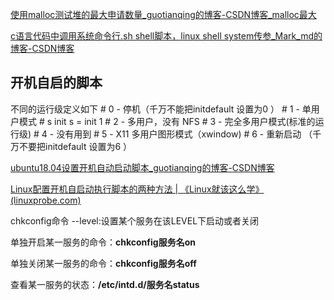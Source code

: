 



[使用malloc测试堆的最大申请数量_guotianqing的博客-CSDN博客_malloc最大](https://blog.csdn.net/guotianqing/article/details/79520385)



[c语言代码中调用系统命令行.sh shell脚本，linux shell system传参_Mark_md的博客-CSDN博客](https://blog.csdn.net/Mark_md/article/details/107778222)





## 开机自启的脚本

不同的运行级定义如下
\# 0 - 停机（千万不能把initdefault 设置为0 ）
\# 1 - 单用户模式                   # s  init s = init 1
\# 2 - 多用户，没有 NFS
\# 3 - 完全多用户模式(标准的运行级)
\# 4 - 没有用到
\# 5 - X11 多用户图形模式（xwindow)
\# 6 - 重新启动 （千万不要把initdefault 设置为6 ）

[ubuntu18.04设置开机自动启动脚本_guotianqing的博客-CSDN博客](https://blog.csdn.net/guotianqing/article/details/108813689)

[Linux配置开机自启动执行脚本的两种方法 | 《Linux就该这么学》 (linuxprobe.com)](https://www.linuxprobe.com/linux-open-sh.html)

chkconfig命令  --level:设置某个服务在该LEVEL下启动或者关闭

单独开启某一服务的命令：**chkconfig服务名on**

单独关闭某一服务的命令：**chkconfig服务名off**

查看某一服务的状态：**/etc/intd.d/服务名status**
